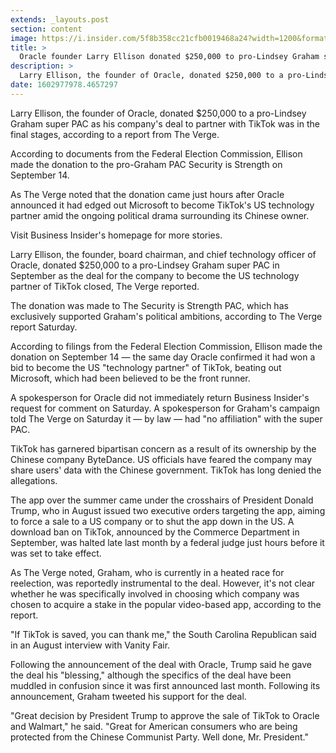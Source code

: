```yaml
--- 
extends: _layouts.post 
section: content 
image: https://i.insider.com/5f8b358cc21cfb0019468a24?width=1200&format=jpeg 
title: > 
  Oracle founder Larry Ellison donated $250,000 to pro-Lindsey Graham super PAC the day the TikTok deal was announced 
description: > 
  Larry Ellison, the founder of Oracle, donated $250,000 to a pro-Lindsey Graham super PAC as his company's deal to partner with TikTok was in the final stages, according to a report from The Verge.Larry Ellison, the founder, board chairman, and chief technology officer of Oracle, donated $250,000 to a pro-Lindsey Graham super PAC in September as the deal for the company to become the US technology partner of TikTok closed, The Verge reported.A spokesperson for Graham's campaign told The Verge on Saturday it — by law — had "no affiliation" with the super PAC.As The Verge noted, Graham, who is currently in a heated race for reelection, was reportedly instrumental to the deal."Great decision by President Trump to approve the sale of TikTok to Oracle and Walmart," he said. 
date: 1602977978.4657297 
--- 
```

Larry Ellison, the founder of Oracle, donated $250,000 to a pro-Lindsey Graham super PAC as his company's deal to partner with TikTok was in the final stages, according to a report from The Verge.

According to documents from the Federal Election Commission, Ellison made the donation to the pro-Graham PAC Security is Strength on September 14.

As The Verge noted that the donation came just hours after Oracle announced it had edged out Microsoft to become TikTok's US technology partner amid the ongoing political drama surrounding its Chinese owner.

Visit Business Insider's homepage for more stories.

Larry Ellison, the founder, board chairman, and chief technology officer of Oracle, donated $250,000 to a pro-Lindsey Graham super PAC in September as the deal for the company to become the US technology partner of TikTok closed, The Verge reported.

The donation was made to The Security is Strength PAC, which has exclusively supported Graham's political ambitions, according to The Verge report Saturday.

According to filings from the Federal Election Commission, Ellison made the donation on September 14 — the same day Oracle confirmed it had won a bid to become the US "technology partner" of TikTok, beating out Microsoft, which had been believed to be the front runner.

A spokesperson for Oracle did not immediately return Business Insider's request for comment on Saturday. A spokesperson for Graham's campaign told The Verge on Saturday it — by law — had "no affiliation" with the super PAC.

TikTok has garnered bipartisan concern as a result of its ownership by the Chinese company ByteDance. US officials have feared the company may share users' data with the Chinese government. TikTok has long denied the allegations.

The app over the summer came under the crosshairs of President Donald Trump, who in August issued two executive orders targeting the app, aiming to force a sale to a US company or to shut the app down in the US. A download ban on TikTok, announced by the Commerce Department in September, was halted late last month by a federal judge just hours before it was set to take effect.

As The Verge noted, Graham, who is currently in a heated race for reelection, was reportedly instrumental to the deal. However, it's not clear whether he was specifically involved in choosing which company was chosen to acquire a stake in the popular video-based app, according to the report.

"If TikTok is saved, you can thank me," the South Carolina Republican said in an August interview with Vanity Fair.

Following the announcement of the deal with Oracle, Trump said he gave the deal his "blessing," although the specifics of the deal have been muddled in confusion since it was first announced last month. Following its announcement, Graham tweeted his support for the deal.

"Great decision by President Trump to approve the sale of TikTok to Oracle and Walmart," he said. "Great for American consumers who are being protected from the Chinese Communist Party. Well done, Mr. President."